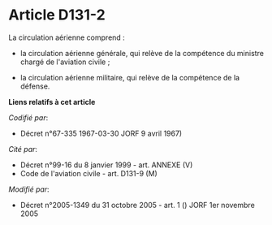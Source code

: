 # Article D131-2

La circulation aérienne comprend :

- la circulation aérienne générale, qui relève de la compétence du ministre chargé de l'aviation civile ;

- la circulation aérienne militaire, qui relève de la compétence de la défense.

**Liens relatifs à cet article**

_Codifié par_:

  - Décret n°67-335 1967-03-30 JORF 9 avril 1967)

_Cité par_:

  - Décret n°99-16 du 8 janvier 1999 - art. ANNEXE (V)
  - Code de l'aviation civile - art. D131-9 (M)

_Modifié par_:

  - Décret n°2005-1349 du 31 octobre 2005 - art. 1 () JORF 1er novembre 2005
